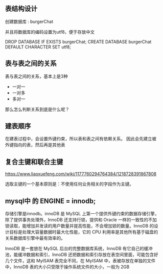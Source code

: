 ## 表结构设计

创建数据库 : burgerChat

并且将数据库的编码设置为utf8，便于存放中文

DROP DATABASE IF EXISTS burgerChat;
CREATE DATABASE burgerChat DEFAULT CHARACTER SET utf8;

## 表与表之间的关系

表与表之间的关系，基本上是3种

- 一对一
- 一对多
- 多对一

那么怎么判断关系到底是什么呢？

## 建表顺序

在建表过程中，会设置外键约束，所以表和表之间有依赖关系。 因此会先建立被外键指向的表，然后再是其他表

## 复合主键和联合主键

https://www.liaoxuefeng.com/wiki/1177760294764384/1218728391867808

选取主键的一个基本原则是：不使用任何业务相关的字段作为主键。

## mysql中 的 ENGINE = innodb;

存储引擎是innodb。innoDB 是 MySQL 上第一个提供外键约束的数据存储引擎，除了提供事务处理外，InnoDB 还支持行锁，提供和 Oracle 一样的一致性的不加锁读取，能增加并发读的用户数量并提高性能，不会增加锁的数量。InnoDB 的设计目标是处理大容量数据时最大化性能，它的 CPU 利用率是其他所有基于磁盘的关系数据库引擎中最有效率的。

InnoDB 是一套放在 MySQL 后台的完整数据库系统，InnoDB 有它自己的缓冲池，能缓冲数据和索引，InnoDB 还把数据和索引存放在表空间里面，可能包含好几个文件，这和 MyISAM 表完全不同，在 MyISAM 中，表被存放在单独的文件中，InnoDB 表的大小只受限于操作系统文件的大小，一般为 2GB

